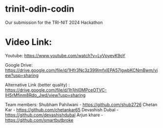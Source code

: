 # trinit-odin-codin
Our submission for the TRI-NIT 2024 Hackathon

# Video Link:
Youtube: https://www.youtube.com/watch?v=LyVpyevK9oY

Google Drive: https://drive.google.com/file/d/1Hfr3Nc3z399lmfxlEPA57lgwbKCNmBwm/view?usp=sharing

Alternative Link (better quality) : https://drive.google.com/file/d/1h1jhI0MPceOTVC-lH5rMfinm8Rdo_Jwd/view?usp=sharing

Team members:
Shubham Pahilwani - https://github.com/shub2726
Chetan Kar - https://github.com/chetankar65
Devashish Dubal - https://github.com/devashishdubal
Arjun khare - https://github.com/smartbutbroke
